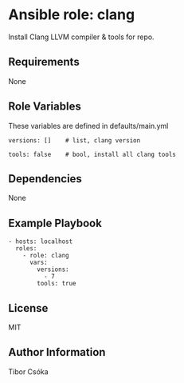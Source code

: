 Ansible role: clang
=========

Install Clang LLVM compiler & tools for repo.

Requirements
------------

None

Role Variables
--------------

These variables are defined in defaults/main.yml

    versions: []    # list, clang version

    tools: false    # bool, install all clang tools

Dependencies
------------

None

Example Playbook
----------------

    - hosts: localhost
      roles:
        - role: clang
          vars:
            versions:
              - 7
            tools: true

License
-------

MIT

Author Information
------------------

Tibor Csóka
